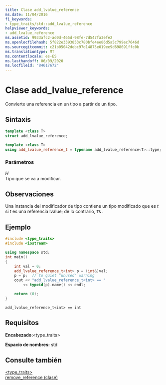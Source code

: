 ```yaml
---
title: Clase add_lvalue_reference
ms.date: 11/04/2016
f1_keywords:
- type_traits/std::add_lvalue_reference
helpviewer_keywords:
- add_lvalue_reference
ms.assetid: 9933afc2-ad0d-465d-98fe-7d547fa3efe2
ms.openlocfilehash: 5f822e3393853c780bfe4ee86d5a5c799ec7646d
ms.sourcegitcommit: c21b05042debc97d14875e019ee9d698691ffc0b
ms.translationtype: MT
ms.contentlocale: es-ES
ms.lasthandoff: 06/09/2020
ms.locfileid: "84617672"
---
```

# <a name="add_lvalue_reference-class"></a>Clase add_lvalue_reference

Convierte una referencia en un tipo a partir de un tipo.

## <a name="syntax"></a>Sintaxis

```cpp
template <class T>
struct add_lvalue_reference;

template <class T>
using add_lvalue_reference_t = typename add_lvalue_reference<T>::type;
```

### <a name="parameters"></a>Parámetros

*H*\
Tipo que se va a modificar.

## <a name="remarks"></a>Observaciones

Una instancia del modificador de tipo contiene un tipo modificado que es *t* si *t* es una referencia lvalue; de lo contrario, `T&` .

## <a name="example"></a>Ejemplo

```cpp
#include <type_traits>
#include <iostream>

using namespace std;
int main()
{
    int val = 0;
    add_lvalue_reference_t<int> p = (int&)val;
    p = p;  // to quiet "unused" warning
    cout << "add_lvalue_reference_t<int> == "
        << typeid(p).name() << endl;

    return (0);
}
```

```Output
add_lvalue_reference_t<int> == int
```

## <a name="requirements"></a>Requisitos

**Encabezado:**\<type_traits>

**Espacio de nombres:** std

## <a name="see-also"></a>Consulte también

[<type_traits>](type-traits.md)\
[remove_reference (clase)](remove-reference-class.md)
